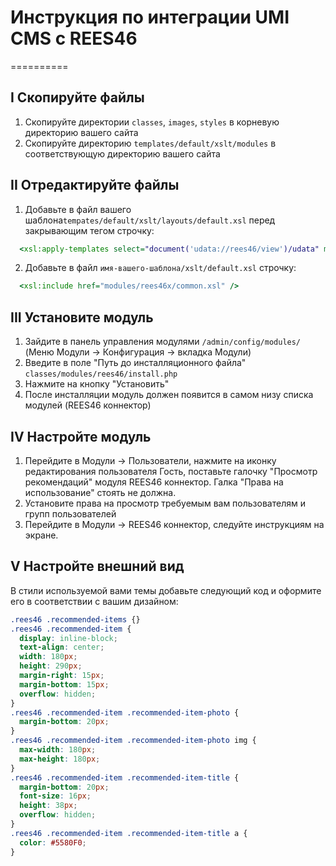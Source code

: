 # Инструкция по интеграции UMI CMS с REES46
==========

## I Скопируйте файлы

1. Скопируйте директории ```classes```, ```images```, ```styles``` в корневую директорию вашего сайта
2. Скопируйте директорию ```templates/default/xslt/modules``` в соответствующую директорию вашего сайта

## II Отредактируйте файлы

1. Добавьте в файл вашего шаблона```tempates/default/xslt/layouts/default.xsl``` перед закрывающим тегом </body> строчку:
  ```xslt
    <xsl:apply-templates select="document('udata://rees46/view')/udata" mode="rees46-init" />
  ```
2. Добавьте в файл ```имя-вашего-шаблона/xslt/default.xsl``` строчку:
  ```xslt
    <xsl:include href="modules/rees46x/common.xsl" />
  ```

## III Установите модуль

1. Зайдите в панель управления модулями ```/admin/config/modules/``` (Меню Модули -> Конфигурация -> вкладка Модули)
2. Введите в поле "Путь до инсталляционного файла" ```classes/modules/rees46/install.php```
3. Нажмите на кнопку "Установить"
4. После инсталляции модуль должен появится в самом низу списка модулей (REES46 коннектор)

## IV Настройте модуль

1. Перейдите в Модули -> Пользователи, нажмите на иконку редактирования пользователя Гость, поставьте галочку "Просмотр рекомендаций" модуля REES46 коннектор. Галка "Права на использование" стоять не должна.
2. Установите права на просмотр требуемым вам пользователям и групп пользователей
3. Перейдите в Модули -> REES46 коннектор, следуйте инструкциям на экране.

## V Настройте внешний вид

В стили используемой вами темы добавьте следующий код и оформите его в соответствии с вашим дизайном:

```css
.rees46 .recommended-items {}
.rees46 .recommended-item {
  display: inline-block;
  text-align: center;
  width: 180px;
  height: 290px;
  margin-right: 15px;
  margin-bottom: 15px;
  overflow: hidden;
}
.rees46 .recommended-item .recommended-item-photo {
  margin-bottom: 20px;
}
.rees46 .recommended-item .recommended-item-photo img {
  max-width: 180px;
  max-height: 180px;
}
.rees46 .recommended-item .recommended-item-title {
  margin-bottom: 20px;
  font-size: 16px;
  height: 38px;
  overflow: hidden;
}
.rees46 .recommended-item .recommended-item-title a {
  color: #5580F0;
}
```
